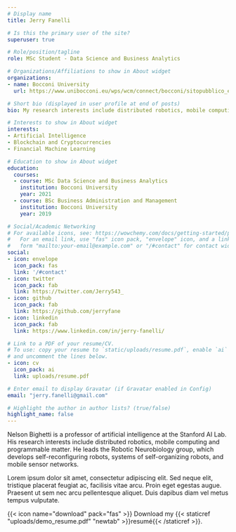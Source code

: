 ```yaml
---
# Display name
title: Jerry Fanelli

# Is this the primary user of the site?
superuser: true

# Role/position/tagline
role: MSc Student - Data Science and Business Analytics

# Organizations/Affiliations to show in About widget
organizations:
- name: Bocconi University
  url: https://www.unibocconi.eu/wps/wcm/connect/bocconi/sitopubblico_en/navigation+tree/home

# Short bio (displayed in user profile at end of posts)
bio: My research interests include distributed robotics, mobile computing and programmable matter.

# Interests to show in About widget
interests:
- Artificial Intelligence
- Blockchain and Cryptocurrencies
- Financial Machine Learning

# Education to show in About widget
education:
  courses:
  - course: MSc Data Science and Business Analytics
    institution: Bocconi University
    year: 2021
  - course: BSc Business Administration and Management
    institution: Bocconi University
    year: 2019

# Social/Academic Networking
# For available icons, see: https://wowchemy.com/docs/getting-started/page-builder/#icons
#   For an email link, use "fas" icon pack, "envelope" icon, and a link in the
#   form "mailto:your-email@example.com" or "/#contact" for contact widget.
social:
- icon: envelope
  icon_pack: fas
  link: '/#contact'
- icon: twitter
  icon_pack: fab
  link: https://twitter.com/Jerry543_
- icon: github
  icon_pack: fab
  link: https://github.com/jerryfane
- icon: linkedin
  icon_pack: fab
  link: https://www.linkedin.com/in/jerry-fanelli/

# Link to a PDF of your resume/CV.
# To use: copy your resume to `static/uploads/resume.pdf`, enable `ai` icons in `params.toml`,
# and uncomment the lines below.
- icon: cv
  icon_pack: ai
  link: uploads/resume.pdf

# Enter email to display Gravatar (if Gravatar enabled in Config)
email: "jerry.fanelli@gmail.com"

# Highlight the author in author lists? (true/false)
highlight_name: false
---
```


Nelson Bighetti is a professor of artificial intelligence at the Stanford AI Lab. His research interests include distributed robotics, mobile computing and programmable matter. He leads the Robotic Neurobiology group, which develops self-reconfiguring robots, systems of self-organizing robots, and mobile sensor networks.

Lorem ipsum dolor sit amet, consectetur adipiscing elit. Sed neque elit, tristique placerat feugiat ac, facilisis vitae arcu. Proin eget egestas augue. Praesent ut sem nec arcu pellentesque aliquet. Duis dapibus diam vel metus tempus vulputate.

{{< icon name="download" pack="fas" >}} Download my {{< staticref "uploads/demo_resume.pdf" "newtab" >}}resumé{{< /staticref >}}.
